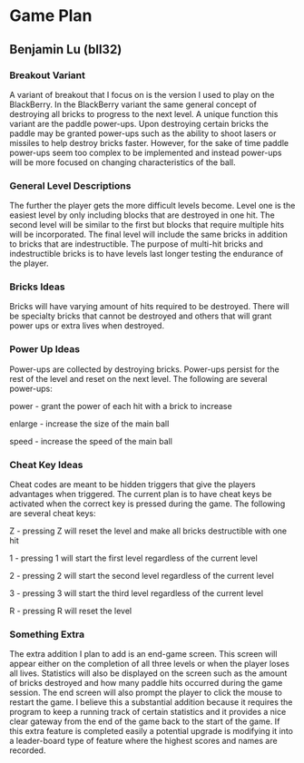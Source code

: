 # Game Plan
## Benjamin Lu (bll32)


### Breakout Variant

A variant of breakout that I focus on
is the version I used to play on the BlackBerry. In the BlackBerry variant
the same general concept of destroying all bricks to progress to the next level.
A unique function this variant are the paddle power-ups. Upon destroying
certain bricks the paddle may be granted power-ups such as the ability to shoot
lasers or missiles to help destroy bricks faster. However, for the sake of 
time paddle power-ups seem too complex to be implemented and instead power-ups
will be more focused on changing characteristics of the ball. 

### General Level Descriptions

The further the player gets the more difficult levels become. Level one
is the easiest level by only including blocks that are destroyed in one 
hit. The second level will be similar to the first but blocks that require 
multiple hits will be incorporated. The final level will include the same bricks
in addition to bricks that are indestructible. The purpose of multi-hit 
bricks and indestructible bricks is to have levels last longer testing
the endurance of the player. 

### Bricks Ideas
Bricks will have varying amount of hits required to be destroyed. There will 
be specialty bricks that cannot be destroyed and others that will
grant power ups or extra lives when destroyed. 

### Power Up Ideas  

Power-ups are collected by destroying bricks. Power-ups persist for the rest of the level and reset 
on the next level. The following are several power-ups:

power - grant the power of each hit with a brick to increase

enlarge - increase the size of the main ball

speed - increase the speed of the main ball


### Cheat Key Ideas

Cheat codes are meant to be hidden triggers that give the players 
advantages when triggered. The current plan is to have cheat keys be
activated when the correct key is pressed during the game. The following
are several cheat keys:

Z - pressing Z will reset the level and make all bricks destructible with one hit

1 - pressing 1 will start the first level regardless of the current level

2 - pressing 2 will start the second level regardless of the current level

3 - pressing 3 will start the third level regardless of the current level

R - pressing R will reset the level

### Something Extra

The extra addition I plan to add is an end-game screen. This screen will appear
either on the completion of all three levels or when the player loses
all lives. Statistics will also be displayed on the screen such as 
the amount of bricks destroyed and how many paddle hits occurred during 
the game session. The end screen will also prompt the player to click the mouse
to restart the game. I believe this a substantial addition because
it requires the program to keep a running track of certain statistics 
and it provides a nice clear gateway from the end of the game back to the 
start of the game. If this extra feature is completed easily a potential 
upgrade is modifying it into a leader-board type of feature where
the highest scores and names are recorded.
